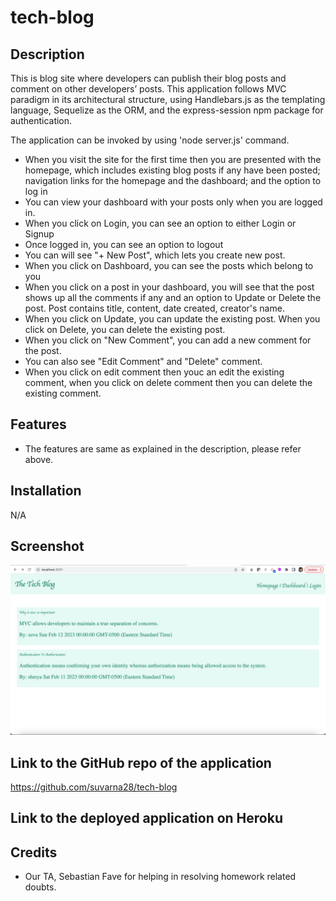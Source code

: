 # tech-blog

## Description 

This is blog site where developers can publish their blog posts and comment on other developers’ posts. This application follows MVC paradigm in its architectural structure, using Handlebars.js as the templating language, Sequelize as the ORM, and the express-session npm package for authentication.

The application can be invoked by using 'node server.js' command. 

* When you visit the site for the first time then you are presented with the homepage, which includes existing blog posts if any have been posted; navigation links for the homepage and the dashboard; and the option to log in
* You can view your dashboard with your posts only when you are logged in. 
* When you click on Login, you can see an option to either Login or Signup
* Once logged in, you can see an option to logout
* You can will see "+ New Post", which lets you create new post. 
* When you click on Dashboard, you can see the posts which belong to you
* When you click on a post in your dashboard, you will see that the post shows up all the comments if any and an option to Update or Delete the post. Post contains title, content, date created, creator's name. 
* When you click on Update, you can update the existing post. When you click on Delete, you can delete the existing post.
* When you click on "New Comment", you can add a new comment for the post.
* You can also see "Edit Comment" and "Delete" comment.
* When you click on edit comment then youc an edit the existing comment, when you click on delete comment then you can delete the existing comment. 

## Features

* The features are same as explained in the description, please refer above.

## Installation

N/A

## Screenshot

![Main Webpage](./screenshot/screenshot.png)

## Link to the GitHub repo of the application

https://github.com/suvarna28/tech-blog

## Link to the deployed application on Heroku



## Credits

* Our TA, Sebastian Fave for helping in resolving homework related doubts. 
